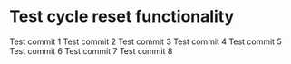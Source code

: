 # Test cycle reset functionality
Test commit 1
Test commit 2
Test commit 3
Test commit 4
Test commit 5
Test commit 6
Test commit 7
Test commit 8
